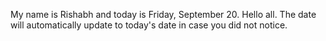 My name is Rishabh and today is Friday, September 20. Hello all. The date will automatically update to today's date in case you did not notice.
